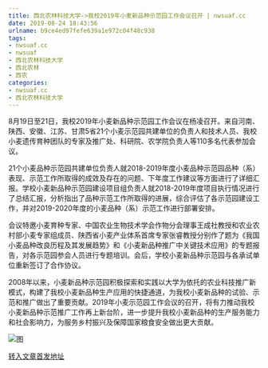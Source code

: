 ```yaml
---
title: 西北农林科技大学->我校2019年小麦新品种示范园工作会议召开 | nwsuaf.cc
date: 2019-08-24 18:43:56
urlname: b9ce4ed97fefe639a1e972c04f48c938
tags: 
- nwsuaf.cc
- nwsuaf
- 西北农林科技大学
- 西北农林
- 西农
categories:
- nwsuaf.cc
- 西北农林科技大学
---
```



8月19日至21日，我校2019年小麦新品种示范园工作会议在杨凌召开。来自河南、陕西、安徽、江苏、甘肃5省21个小麦示范园共建单位的负责人和技术人员、我校小麦遗传育种团队的专家及推广处、科研院、农学院负责人等110多名代表参加会议。

21个小麦品种示范园共建单位负责人就2018-2019年度小麦品种示范园品种（系）表现、示范工作所取得的成效及存在的问题、下年度工作建议等方面进行了详细汇报。学校小麦新品种示范园建设项目组负责人就2018-2019年度项目执行情况进行了总结汇报，分析指出了品种示范工作所取得的进展，综合评估了各示范园建设工作，并对2019-2020年度的小麦品种（系）示范工作进行部署安排。

会议特邀小麦育种专家、中国农业生物技术学会作物分会理事王成社教授和农业农村部小麦专家组成员、陕西省小麦产业体系首席专家张睿教授分别作了题为《我国小麦品种改良历程及其发展趋势》和《小麦新品种推广中关键技术应用》的专题报告，对各示范园参会人员进行专题培训。会后，学校小麦新品种示范园与各承试单位重新签订了合作协议。

2008年以来，小麦新品种示范园积极探索和实践以大学为依托的农业科技推广新模式，构建了我校小麦新品种生产应用的快捷通道，为我校小麦新品种的试验、示范和推广做出了重要贡献。2019年小麦示范园工作会议的召开，将有力推动我校小麦新品种示范推广工作再上新台阶，进一步提升我校小麦新品种的生产服务能力和社会影响力，为服务乡村振兴及保障国家粮食安全做出更大贡献。



![图](https://news.nwsuaf.edu.cn/images/content/2019-08/20190824182114042232.jpg)

[转入文章首发地址](https://news.nwsuaf.edu.cn/xnxw/91408.htm)